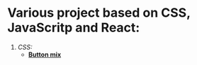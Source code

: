 # Various project based on CSS, JavaScritp and React:

1. _CSS:_
   - [**Button mix**](https://wojciechduma.github.io/Projects/projects/Button_1/button_1.html)
